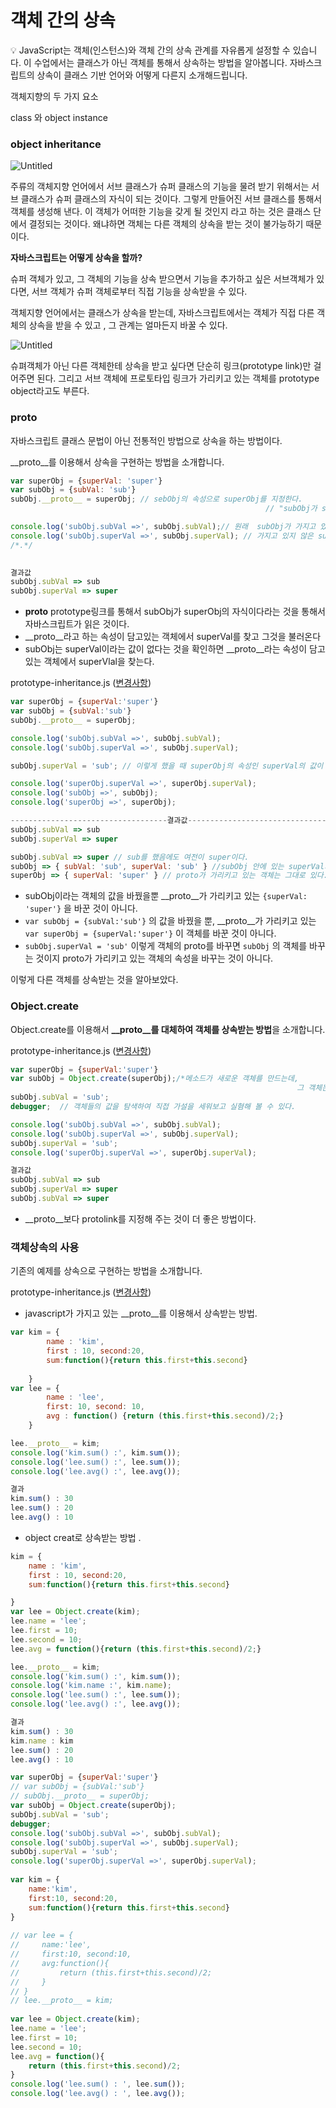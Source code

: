 # 객체 간의 상속

<aside>
💡 JavaScript는 객체(인스턴스)와 객체 간의 상속 관계를 자유롭게 설정할 수 있습니다. 
이 수업에서는 클래스가 아닌 객체를 통해서 상속하는 방법을 알아봅니다.
자바스크립트의 상속이 클래스 기반 언어와 어떻게 다른지 소개해드립니다.

</aside>

객체지향의 두 가지 요소 

class 와 object instance  

### object inheritance

![Untitled](%E1%84%80%E1%85%A2%E1%86%A8%E1%84%8E%E1%85%A6%20%E1%84%80%E1%85%A1%E1%86%AB%E1%84%8B%E1%85%B4%20%E1%84%89%E1%85%A1%E1%86%BC%E1%84%89%E1%85%A9%E1%86%A8%20826803f8ddf649fdaa58e58aa8f904d2/Untitled.png)

주류의 객체지향 언어에서 서브 클래스가 슈퍼 클래스의 기능을 물려 받기 위해서는 서브 클래스가 슈퍼 클래스의 자식이 되는 것이다. 그렇게 만들어진 서브 클래스를 통해서 객체를 생성해 낸다. 이 객체가 어떠한 기능을 갖게 될 것인지 라고 하는 것은 클래스 단에서 결정되는 것이다. 왜냐하면 객체는 다른 객체의 상속을 받는 것이 불가능하기 때문이다. 

**자바스크립트는 어떻게 상속을 할까?** 

슈퍼 객체가 있고, 그 객체의 기능을 상속 받으면서 기능을 추가하고 싶은 서브객체가 있다면, 서브 객체가 슈퍼 객체로부터 직접 기능을 상속받을 수 있다. 

객체지향 언어에서는 클래스가 상속을 받는데, 자바스크립트에서는 객체가 직접 다른 객체의 상속을 받을 수 있고 , 그 관계는 얼마든지 바꿀 수 있다. 

![Untitled](%E1%84%80%E1%85%A2%E1%86%A8%E1%84%8E%E1%85%A6%20%E1%84%80%E1%85%A1%E1%86%AB%E1%84%8B%E1%85%B4%20%E1%84%89%E1%85%A1%E1%86%BC%E1%84%89%E1%85%A9%E1%86%A8%20826803f8ddf649fdaa58e58aa8f904d2/Untitled%201.png)

슈펴객체가 아닌 다른 객체한테 상속을 받고 싶다면 단순히 링크(prototype link)만 걸어주면 된다. 그리고 서브 객체에 프로토타입 링크가 가리키고 있는 객체를 prototype object라고도 부른다. 

### __proto__

자바스크립트 클래스 문법이 아닌 전통적인 방법으로 상속을 하는 방법이다.

__proto__를 이용해서 상속을 구현하는 방법을 소개합니다.

```jsx
var superObj = {superVal: 'super'}
var subObj = {subVal: 'sub'}
subObj.__proto__ = superObj; // sebObj의 속성으로 superObj를 지정한다.
														 // "subObj가 superObj의 자식이다."라고 링크를 걸어주었다.

console.log('subObj.subVal =>', subObj.subVal);// 원래  subObj가 가지고 있는 값. 
console.log('subObj.superVal =>', subObj.superVal); // 가지고 있지 않은 superVal이 나타남.
/*.*/

 
결과값
subObj.subVal => sub
subObj.superVal => super
```

- __proto__ prototype링크를 통해서 subObj가 superObj의 자식이다라는 것을 통해서 자바스크립트가 읽은 것이다.
- __proto__라고 하는 속성이 담고있는 객체에서 superVal를 찾고 그것을 불러온다
- subObj는 superVal이라는 값이 없다는 것을 확인하면 __proto__라는 속성이 담고 있는 객체에서 superVlal을 찾는다.

prototype-inheritance.js ([변경사항](https://github.com/codingeverybody/javascript-object_oriented_programming/commit/3bd38d972e271a704b0be3cb3aff91071b511bc6))

```jsx
var superObj = {superVal:'super'}
var subObj = {subVal:'sub'}
subObj.__proto__ = superObj;

console.log('subObj.subVal =>', subObj.subVal);
console.log('subObj.superVal =>', subObj.superVal);

subObj.superVal = 'sub'; // 이렇게 했을 때 superObj의 속성인 superVal의 값이 바뀔까? 

console.log('superObj.superVal =>', superObj.superVal);
console.log('subObj =>', subObj);
console.log('superObj =>', superObj);

-----------------------------------결과값------------------------------------
subObj.subVal => sub
subObj.superVal => super

subObj.subVal => super // sub를 했음에도 여전이 super이다. 
subObj => { subVal: 'sub', superVal: 'sub' } //subObj 안에 있는 superVal의 값을 바꿔준 것.
superObj => { superVal: 'super' } // proto가 가리키고 있는 객체는 그대로 있다. 
```

- subObj이라는 객체의 값을 바꿨을뿐 __proto__가 가리키고 있는 `{superVal: 'super'}` 을 바꾼 것이 아니다.
- `var subObj = {subVal:'sub'}` 의 값을 바꿨을 뿐, __proto__가 가리키고 있는 `var superObj = {superVal:'super'}` 이 객체를 바꾼 것이 아니다.
- `subObj.superVal = 'sub'` 이렇게 객체의 proto를 바꾸면  `subObj` 의 객체를 바꾸는 것이지 proto가 가리키고 있는 객체의 속성을 바꾸는 것이 아니다.

이렇게 다른 객체를 상속받는 것을 알아보았다. 

### Object.create

Object.create를 이용해서 **__proto__를 대체하여 객체를 상속받는 방법**을 소개합니다.

prototype-inheritance.js ([변경사항](https://github.com/codingeverybody/javascript-object_oriented_programming/commit/8c8f23456b35aa0e25c74780c3e920ad105234f0))

```jsx
var superObj = {superVal:'super'}
var subObj = Object.create(superObj);/*메소드가 새로운 객체를 만드는데, 
																그 객체는 superObj를 부모로 하는 새로운 객체(subObj)이다.*/
subObj.subVal = 'sub';
debugger;  // 객체들의 값을 탐색하여 직접 가설을 세워보고 실혐해 볼 수 있다. 

console.log('subObj.subVal =>', subObj.subVal);
console.log('subObj.superVal =>', subObj.superVal);
subObj.superVal = 'sub';
console.log('superObj.superVal =>', superObj.superVal);

결과값 
subObj.subVal => sub
subObj.superVal => super
subObj.subVal => super
```

- __proto__보다 protolink를 지정해 주는 것이 더 좋은 방법이다.

### 객체상속의 사용

기존의 예제를 상속으로 구현하는 방법을 소개합니다.

prototype-inheritance.js ([변경사항](https://github.com/codingeverybody/javascript-object_oriented_programming/commit/cfa8c127b7c305ff40aa28ceb31d5839a1c43c1e))

- javascript가 가지고 있는 __proto__를 이용해서 상속받는 방법.

```jsx
var kim = {
	    name : 'kim',
	    first : 10, second:20,
	    sum:function(){return this.first+this.second}
	
	}
var lee = {
	    name : 'lee',
	    first: 10, second: 10,
	    avg : function() {return (this.first+this.second)/2;}
	}

lee.__proto__ = kim;
console.log('kim.sum() :', kim.sum());
console.log('lee.sum() :', lee.sum());
console.log('lee.avg() :', lee.avg());
```

```jsx
결과 
kim.sum() : 30
lee.sum() : 20
lee.avg() : 10
```

- object creat로 상속받는 방법 .

```jsx
kim = {
    name : 'kim',
    first : 10, second:20,
    sum:function(){return this.first+this.second}

}
var lee = Object.create(kim);
lee.name = 'lee';
lee.first = 10;
lee.second = 10;
lee.avg = function(){return (this.first+this.second)/2;}

lee.__proto__ = kim;
console.log('kim.sum() :', kim.sum());
console.log('kim.name :', kim.name);
console.log('lee.sum() :', lee.sum());
console.log('lee.avg() :', lee.avg());
```

```jsx
결과 
kim.sum() : 30
kim.name : kim
lee.sum() : 20
lee.avg() : 10
```

```jsx
var superObj = {superVal:'super'}
// var subObj = {subVal:'sub'}
// subObj.__proto__ = superObj;
var subObj = Object.create(superObj);
subObj.subVal = 'sub';
debugger;
console.log('subObj.subVal =>', subObj.subVal);
console.log('subObj.superVal =>', subObj.superVal);
subObj.superVal = 'sub';
console.log('superObj.superVal =>', superObj.superVal);
 
var kim = {
    name:'kim',
    first:10, second:20,
    sum:function(){return this.first+this.second}
}
 
// var lee = {
//     name:'lee',
//     first:10, second:10, 
//     avg:function(){
//         return (this.first+this.second)/2;
//     }
// }
// lee.__proto__ = kim;
 
var lee = Object.create(kim);
lee.name = 'lee';
lee.first = 10;
lee.second = 10;
lee.avg = function(){
    return (this.first+this.second)/2;
}
console.log('lee.sum() : ', lee.sum());
console.log('lee.avg() : ', lee.avg());
```